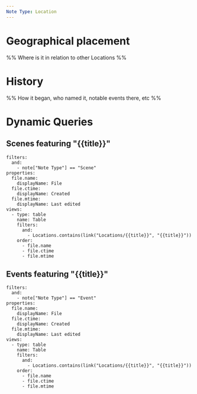 ```yaml
---
Note Type: Location
---
```

# Geographical placement
%% Where is it in relation to other Locations %%

# History
%% How it began, who named it, notable events there, etc %%

# Dynamic Queries

## Scenes featuring "{{title}}"

```base
filters:
  and:
    - note["Note Type"] == "Scene"
properties:
  file.name:
    displayName: File
  file.ctime:
    displayName: Created
  file.mtime:
    displayName: Last edited
views:
  - type: table
    name: Table
    filters:
      and:
        - Locations.contains(link("Locations/{{title}}", "{{title}}"))
    order:
      - file.name
      - file.ctime
      - file.mtime

```

## Events featuring "{{title}}"

```base
filters:
  and:
    - note["Note Type"] == "Event"
properties:
  file.name:
    displayName: File
  file.ctime:
    displayName: Created
  file.mtime:
    displayName: Last edited
views:
  - type: table
    name: Table
    filters:
      and:
        - Locations.contains(link("Locations/{{title}}", "{{title}}"))
    order:
      - file.name
      - file.ctime
      - file.mtime

```